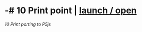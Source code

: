 
# -# 10 Print point | [launch / open](https://github.com/CaterinaLipari/dsii-2016-archive/tree/master/Caterina/10-Print/P5/variazioni/2)
_10 Print porting to P5js_                        
